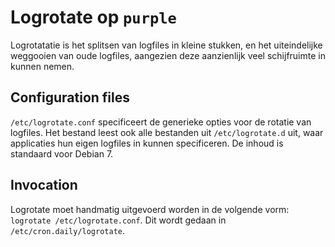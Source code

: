 Logrotate op `purple`
=====================

Logrotatatie is het splitsen van logfiles in kleine stukken, en het uiteindelijke weggooien van oude logfiles, aangezien deze aanzienlijk veel schijfruimte in kunnen nemen.

Configuration files
-------------------

`/etc/logrotate.conf` specificeert de generieke opties voor de rotatie van logfiles. Het bestand leest ook alle bestanden uit `/etc/logrotate.d` uit, waar applicaties hun eigen logfiles in kunnen specificeren. De inhoud is standaard voor Debian 7.

Invocation
----------

Logrotate moet handmatig uitgevoerd worden in de volgende vorm: `logrotate /etc/logrotate.conf`. Dit wordt gedaan in `/etc/cron.daily/logrotate`.
